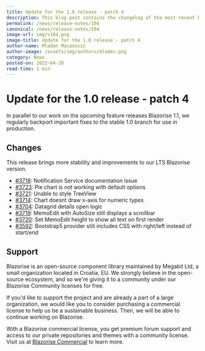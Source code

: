 ```yaml
---
title: Update for the 1.0 release - patch 4
description: This blog post contains the changelog of the most recent bug fixes included in the Blazorise v1.0.4 release.
permalink: /news/release-notes/104
canonical: /news/release-notes/104
image-url: img/v104.png
image-title: Update for the 1.0 release - patch 4
author-name: Mladen Macanović
author-image: /assets/img/authors/mladen.png
category: News
posted-on: 2022-04-20
read-time: 1 min
---
```


# Update for the 1.0 release - patch 4

In parallel to our work on the upcoming feature releases Blazorise 1.1, we regularly backport important fixes to the stable 1.0 branch for use in production.

## Changes

This release brings more stability and improvements to our LTS Blazorise version.

- [#3718](https://github.com/Megabit/Blazorise/issues/3718): Notification Service documentation issue
- [#3723](https://github.com/Megabit/Blazorise/issues/3723): Pie chart is not working with default options
- [#3721](https://github.com/Megabit/Blazorise/issues/3721): Unable to style TreeView
- [#3714](https://github.com/Megabit/Blazorise/issues/3714): Chart doesnt draw x-axis for numeric types
- [#3704](https://github.com/Megabit/Blazorise/issues/3704): Datagrid details open logic
- [#3719](https://github.com/Megabit/Blazorise/issues/3719): MemoEdit with AutoSize still displays a scrollbar
- [#3720](https://github.com/Megabit/Blazorise/issues/3720): Set MemoEdit height to show all text on first render
- [#3592](https://github.com/Megabit/Blazorise/issues/3592): Bootstrap5 provider still includes CSS with right/left instead of start/end

## Support

Blazorise is an open-source component library maintained by Megabit Ltd, a small organization located in Croatia, EU. We strongly believe in the open-source ecosystem, and so we're giving it to a community under our Blazorise Community licenses for free.

If you'd like to support the project and are already a part of a large organization, we would like you to consider purchasing a commercial license to help us be a sustainable business. Then, we will be able to continue working on Blazorise.

With a Blazorise commercial license, you get premium forum support and access to our private repositories and themes with a community license. Visit us at [Blazorise Commercial](commercial) to learn more.
